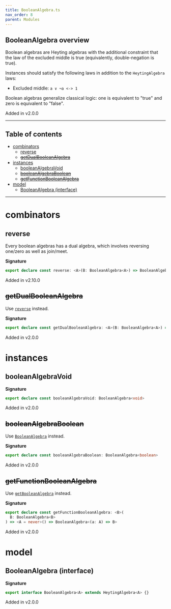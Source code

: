 ```yaml
---
title: BooleanAlgebra.ts
nav_order: 8
parent: Modules
---
```


## BooleanAlgebra overview

Boolean algebras are Heyting algebras with the additional constraint that the law of the excluded middle is true
(equivalently, double-negation is true).

Instances should satisfy the following laws in addition to the `HeytingAlgebra` laws:

- Excluded middle: `a ∨ ¬a <-> 1`

Boolean algebras generalize classical logic: one is equivalent to "true" and zero is equivalent to "false".

Added in v2.0.0

---

<h2 class="text-delta">Table of contents</h2>

- [combinators](#combinators)
  - [reverse](#reverse)
  - [~~getDualBooleanAlgebra~~](#getdualbooleanalgebra)
- [instances](#instances)
  - [booleanAlgebraVoid](#booleanalgebravoid)
  - [~~booleanAlgebraBoolean~~](#booleanalgebraboolean)
  - [~~getFunctionBooleanAlgebra~~](#getfunctionbooleanalgebra)
- [model](#model)
  - [BooleanAlgebra (interface)](#booleanalgebra-interface)

---

# combinators

## reverse

Every boolean algebras has a dual algebra, which involves reversing one/zero as well as join/meet.

**Signature**

```ts
export declare const reverse: <A>(B: BooleanAlgebra<A>) => BooleanAlgebra<A>
```

Added in v2.10.0

## ~~getDualBooleanAlgebra~~

Use [`reverse`](#reverse) instead.

**Signature**

```ts
export declare const getDualBooleanAlgebra: <A>(B: BooleanAlgebra<A>) => BooleanAlgebra<A>
```

Added in v2.0.0

# instances

## booleanAlgebraVoid

**Signature**

```ts
export declare const booleanAlgebraVoid: BooleanAlgebra<void>
```

Added in v2.0.0

## ~~booleanAlgebraBoolean~~

Use [`BooleanAlgebra`](./boolean.ts.html#booleanalgebra) instead.

**Signature**

```ts
export declare const booleanAlgebraBoolean: BooleanAlgebra<boolean>
```

Added in v2.0.0

## ~~getFunctionBooleanAlgebra~~

Use [`getBooleanAlgebra`](./function.ts.html#getbooleanalgebra) instead.

**Signature**

```ts
export declare const getFunctionBooleanAlgebra: <B>(
  B: BooleanAlgebra<B>
) => <A = never>() => BooleanAlgebra<(a: A) => B>
```

Added in v2.0.0

# model

## BooleanAlgebra (interface)

**Signature**

```ts
export interface BooleanAlgebra<A> extends HeytingAlgebra<A> {}
```

Added in v2.0.0
